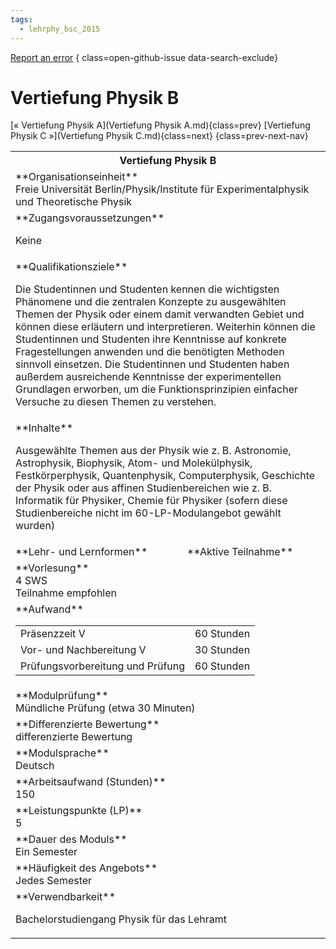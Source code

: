 ```yaml
---
tags:
  - lehrphy_bsc_2015
---
```

[Report an error](https://github.com/SGSSGene/FUB-SUP/issues/new?title=Error%20in%20%22Vertiefung%20Physik%20B%22&body=There%20seems%20to%20be%20an%20error%20in%20module%20%22Vertiefung%20Physik%20B%22%2E%0A%0A%3CDescribe%20here%20a%20slightly%20more%20detailed%20description%20of%20what%20is%20wrong%3E&labels=bug)
{ class=open-github-issue data-search-exclude}

# Vertiefung Physik B

[« Vertiefung Physik A](Vertiefung Physik A.md){class=prev}
[Vertiefung Physik C »](Vertiefung Physik C.md){class=next}
{class=prev-next-nav}

<table markdown id="moduledesc">
<tr markdown class="moduledesc_head"><th colspan="2">Vertiefung Physik B </th></tr>
<tr markdown><td colspan="2">**Organisationseinheit**   <br>Freie Universität Berlin/Physik/Institute für Experimentalphysik und Theoretische Physik</td></tr>


<tr markdown><td colspan="2">**Zugangsvoraussetzungen** <br>

Keine


</td></tr>
<tr markdown><td colspan="2">**Qualifikationsziele**    <br>

Die Studentinnen und Studenten kennen die wichtigsten Phänomene und die
zentralen Konzepte zu ausgewählten Themen der Physik oder einem damit
verwandten Gebiet und können diese erläutern und interpretieren. Weiterhin
können die Studentinnen und Studenten ihre Kenntnisse auf konkrete
Fragestellungen anwenden und die benötigten Methoden sinnvoll einsetzen. Die
Studentinnen und Studenten haben außerdem ausreichende Kenntnisse der
experimentellen Grundlagen erworben, um die Funktionsprinzipien einfacher
Versuche zu diesen Themen zu verstehen.


</td></tr>
<tr markdown><td colspan="2">**Inhalte**                <br>

Ausgewählte Themen aus der Physik wie z. B. Astronomie, Astrophysik,
Biophysik, Atom- und Molekülphysik, Festkörperphysik, Quantenphysik,
Computerphysik, Geschichte der Physik oder aus affinen Studienbereichen wie
z. B. Informatik für Physiker, Chemie für Physiker (sofern diese
Studienbereiche nicht im 60-LP-Modulangebot gewählt wurden)


</td></tr>

<tr markdown><td>**Lehr- und Lernformen**</td><td>**Aktive Teilnahme**</td></tr>
<tr markdown><td> **Vorlesung** <br>4 SWS <br> Teilnahme empfohlen</td><td>


</td></tr>
<tr markdown><td colspan="2">**Aufwand**                <br>
<table class="aufwand_table">
<tr><td>Präsenzzeit V</td><td>60 Stunden</td></tr>
<tr><td>Vor- und Nachbereitung V</td><td>30 Stunden</td></tr>
<tr><td>Prüfungsvorbereitung und Prüfung</td><td>60 Stunden</td></tr>
</table>

</td></tr>
<tr markdown><td colspan="2">**Modulprüfung**             <br>Mündliche Prüfung (etwa 30 Minuten)


</td></tr>
<tr markdown><td colspan="2">**Differenzierte Bewertung** <br>differenzierte Bewertung

</td></tr>
<tr markdown><td colspan="2">**Modulsprache**             <br>Deutsch</td></tr>
<tr markdown><td colspan="2">**Arbeitsaufwand (Stunden)** <br>150</td></tr>
<tr markdown><td colspan="2">**Leistungspunkte (LP)**     <br>5</td></tr>
<tr markdown><td colspan="2">**Dauer des Moduls**         <br>Ein Semester</td></tr>
<tr markdown><td colspan="2">**Häufigkeit des Angebots**  <br>Jedes Semester</td></tr>
<tr markdown><td colspan="2">**Verwendbarkeit**           <br>

Bachelorstudiengang Physik für das Lehramt


</td></tr>

</table>
